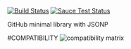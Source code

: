 [![Build Status](https://travis-ci.org/justapps4all/github-jsonp.svg?branch=master)](https://travis-ci.org/justapps4all/github-jsonp)
[![Sauce Test Status](https://saucelabs.com/buildstatus/juanmadev)](https://saucelabs.com/u/juanmadev)

GitHub minimal library with JSONP

#COMPATIBILITY
![compatibility matrix](https://saucelabs.com/browser-matrix/juanmadev.svg)

